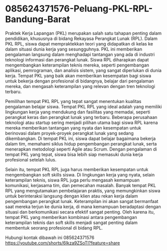 # 085624371576-Peluang-PKL-RPL-Bandung-Barat
Praktek Kerja Lapangan (PKL) merupakan salah satu tahapan penting dalam pendidikan, khususnya di bidang Rekayasa Perangkat Lunak (RPL). Dalam PKL RPL, siswa dapat mempraktekkan teori yang didapatkan di kelas ke dalam situasi dunia kerja yang sesungguhnya. PKL ini memberikan pengalaman langsung dalam menghadapi tantangan yang ada di industri teknologi informasi dan perangkat lunak. Siswa RPL diharapkan dapat mengembangkan keterampilan teknis mereka, seperti pengembangan aplikasi, pemrograman, dan analisis sistem, yang sangat diperlukan di dunia kerja. Tempat PKL yang baik akan memberikan kesempatan bagi siswa untuk bekerja dengan profesional di bidangnya, belajar dari pengalaman mereka, dan mengasah keterampilan yang relevan dengan tren teknologi terbaru.

Pemilihan tempat PKL RPL yang tepat sangat menentukan kualitas pengalaman belajar siswa. Tempat PKL RPL yang ideal adalah yang memiliki lingkungan kerja yang mendukung dan fasilitas yang memadai, seperti perangkat keras dan perangkat lunak yang terbaru. Beberapa perusahaan teknologi atau startup sering menjadi pilihan utama bagi siswa RPL karena mereka memberikan tantangan yang nyata dan kesempatan untuk berinovasi dalam proyek-proyek perangkat lunak yang sedang dikembangkan. Di tempat PKL ini, siswa dapat belajar bagaimana bekerja dalam tim, memahami siklus hidup pengembangan perangkat lunak, serta menerapkan metodologi seperti Agile atau Scrum. Dengan pengalaman di tempat PKL yang tepat, siswa bisa lebih siap memasuki dunia kerja profesional setelah lulus.

Selain itu, tempat PKL RPL juga harus memberikan kesempatan untuk mengembangkan soft skills siswa. Di lingkungan kerja yang nyata, selain keterampilan teknis, siswa RPL juga perlu mengasah kemampuan komunikasi, kerjasama tim, dan pemecahan masalah. Banyak tempat PKL RPL yang mengutamakan pembelajaran praktis, yang memungkinkan siswa untuk berinteraksi langsung dengan klien atau rekan kerja dalam pengembangan perangkat lunak. Keterampilan ini akan sangat bermanfaat saat mereka terjun ke dunia kerja, di mana kemampuan beradaptasi dengan situasi dan berkomunikasi secara efektif sangat penting. Oleh karena itu, tempat PKL yang memberikan kombinasi antara pengembangan keterampilan teknis dan soft skills menjadi sangat penting dalam membentuk seorang profesional di bidang RPL.

Hubungi kontak dibawah ini
085624371576
https://youtube.com/shorts/6Ikza9ZSoTI?feature=share
